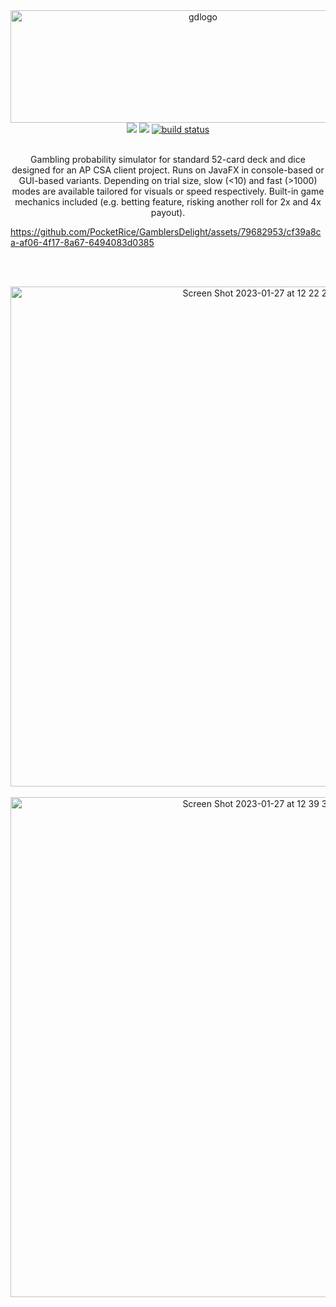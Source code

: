 
<div align="center">
  <a href="https://github.com/pocketrice/GamblersDelight">
      <img src="https://github.com/PocketRice/GamblersDelight/assets/79682953/9c65ed3f-4aa8-4e79-a62a-fe510188c322" alt="gdlogo" height=180 width=600>
  </a>
</div>
  <div align="center">
<a href="https://github.com/pocketrice/GamblersDelight/graphs/contributors" alt="Contributors">
        <img src="https://img.shields.io/github/contributors/pocketrice/GamblersDelight" /></a>
<a href="https://github.com/pocketrice/GamblersDelight/pulse" alt="Activity">
        <img src="https://img.shields.io/github/commit-activity/m/pocketrice/GamblersDelight" /></a>
    <a href="https://circleci.com/gh/pocketrice/GamblersDelight/tree/master">
        <img src="https://img.shields.io/circleci/project/github/pocketrice/GamblersDelight/master" alt="build status"></a>
</div>

<p align="center">
  <br>
Gambling probability simulator for standard 52-card deck and dice designed for an AP CSA client project. Runs on JavaFX in console-based or GUI-based variants. Depending on trial size, slow (<10) and fast (>1000) modes are available tailored for visuals or speed respectively. Built-in game mechanics included (e.g. betting feature, risking another roll for 2x and 4x payout).


https://github.com/PocketRice/GamblersDelight/assets/79682953/cf39a8ca-af06-4f17-8a67-6494083d0385



 
  <br><br>
</p>

<div align="center">
  <img width="800" alt="Screen Shot 2023-01-27 at 12 22 23 PM" src="https://user-images.githubusercontent.com/79682953/215153408-2f25425b-1e5c-4a04-8205-f9c6aaeca5aa.png"><br><br>
<img width="800" alt="Screen Shot 2023-01-27 at 12 39 33 PM" src="https://user-images.githubusercontent.com/79682953/215156642-85f4467a-cab6-4aff-b0a4-a128621cf16b.png">
</div>
